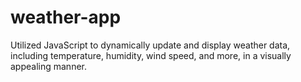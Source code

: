 # weather-app
Utilized JavaScript to dynamically update and display weather data, including temperature, humidity, wind speed, and more, in a visually appealing manner.
